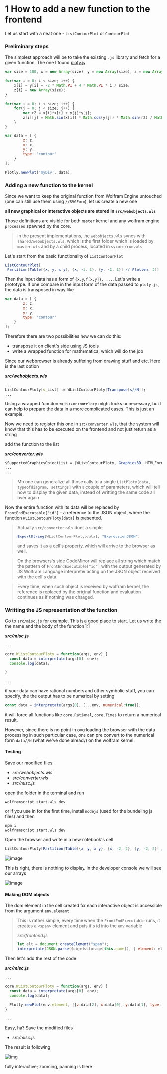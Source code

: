 # 1 How to add a new function to the frontend
Let us start with a neat one - `ListContourPlot` or `ContourPlot`
### Preliminary steps
The simplest approach will be to take the existing `.js` library and fetch for a given function. The one I found [ploty.js](https://plotly.com/javascript/contour-plots/)

```js
var size = 100, x = new Array(size), y = new Array(size), z = new Array(size), i, j;

for(var i = 0; i < size; i++) {
	x[i] = y[i] = -2 * Math.PI + 4 * Math.PI * i / size;
  	z[i] = new Array(size);
}

for(var i = 0; i < size; i++) {
  	for(j = 0; j < size; j++) {
    	var r2 = x[i]*x[i] + y[j]*y[j];
    	z[i][j] = Math.sin(x[i]) * Math.cos(y[j]) * Math.sin(r2) / Math.log(r2+1);
 	}
}

var data = [ {
		z: z,
		x: x,
		y: y,
		type: 'contour'
	}
];

Plotly.newPlot('myDiv', data);
```

### Adding a new function to the kernel

Since we want to keep the original function from Wolfram Engine untouched (one can still use them using `//SVGForm`), let us create a new one

__all new graphical or interactive objects are stored in `src/webobjects.wls`__

Those definitions are visible for both `master` kernel and any wolfram engine `processes` spawned by the core.
> in the present implementations, the `webobjects.wls` syncs with `shared/webobjects.wls`, which is the first folder which is loaded by `master.wls` and by a child process, located in `svcore/run.wls`

Let's start from the basic functionality of `ListContourPlot`
```mathematica
ListContourPlot[
 Partition[Table[{x, y, x y}, {x, -2, 2}, {y, -2, 2}] // Flatten, 3]]
```
Then the input data has a form of `{x,y,f[x,y]}, ...`. Let's write a prototype. If one compare in the input form of the data passed to `ploty.js`, the data is transposed in way like

```js
var data = [ {
		z: z,
		x: x,
		y: y,
		type: 'contour'
	}
];
```
Therefore there are two possibilities how we can do this:
- transpose it on client's side using JS tools
- write a wrapped function for mathematica, which will do the job

Since our webbrowser is already suffering from drawing stuff and etc. Here is the last option

***src/webobjects.wls***
```mathematica
...
ListContourPloty[s_List] := WListContourPloty[Transpose[s//N]];
...
```

Using a wrapped function `WListContourPloty` might looks unnecessary, but I can help to prepare the data in a more complicated cases. This is just an example.

Now we need to register this one in `src/converter.wls`, that the system will know that this has to be executed on the frontend and not just return as a string

add the function to the list

***src/converter.wls***
```mathematica
$SupportedGraphicsObjectList = {WListContourPloty, Graphics3D, HTMLForm, WListPloty, TableForm};
...
...
```

>Mb one can generalize all those calls to a single `ListPloty[data, typeofdiagram, settings]` with a couple of parameters, which will tell how to display the given data, instead of writting the same code all over again

Now the entire function with its data will be replaced by `FrontEndExecutable["id"]` - a reference to the JSON object, where the function `WListContourPloty[data]` is presented. 

>Actually `src/converter.wls` does a simple 
>```mathematica
>ExportString[WListContourPloty[data], "ExpressionJSON"]
>``` 
>and saves it as a cell's property, which will arrive to the browser as well.

>On the browsers's side CodeMirror will replace all string which match the pattern of `FrontEndExecutable["id"]` with the output generated by JS Wolfram Language interpreter acting on the JSON object received with the cell's data. 

>Every time, when such object is received by wolfram kernel, the reference is replaced by the original function and evaluation continues as if nothing was changed.

### Writting the JS representation of the function

Go to `src/misc.js` for example. This is a good place to start. Let us write the the name and the body of the function 1:1

***src/misc.js***
```js
...

core.WListContourPloty = function(args, env) {
  const data = interpretate(args[0], env);
  console.log(data);

} 

...
```
if your data can have rational numbers and other symbolic stuff, you can specify, the the output has to be numerical by setting
```js
const data = interpretate(args[0], {...env, numerical:true});
```
it will force all functions like `core.Rational`, `core.Times` to return a numerical result.

However, since there is no point in overloading the browser with the data processing in such particular case, one can pre convert to the numerical form `data//N` (what we've done already) on the wolfram kernel.

#### Testing
Save our modified files
- *src/webobjects.wls*
- *src/converter.wls*
- *src/misc.js*

open the folder in the terminal and run
```bash
wolframscript start.wls dev
```
or if you use in for the first time, install `nodejs` (used for the bundeling js files) and then
```bash
npm i
wolframscript start.wls dev
```

Open the browser and write in a new notebook's cell

```mathematica
ListContourPloty[Partition[Table[{x, y, x y}, {x, -2, 2}, {y, -2, 2}] // Flatten, 3]]
```

![image](../imgs/tutor-1-img-emptycell.png)

This is right, there is nothing to display. In the developer console we will see our arrays

![image](../imgs/tutor-1-img-consolelog.png)

#### Making DOM objects
The dom element in the cell created for each interactive object is accessible from the argument `env.element`
>This is rather simple, every time when the `FrontEndExecutable` runs, it creates a `<span>` element and puts it's id into the `env` variable
>
>*src/frontend.js*
>```js
>let elt = document.createElement("span");
>interpretate(JSON.parse($objetsstorage[this.name]), { element: elt });
>```

Then let's add the rest of the code 

***src/misc.js***
```js
...

core.WListContourPloty = function(args, env) {
  const data = interpretate(args[0], env);
  console.log(data);

  Plotly.newPlot(env.element, [{z:data[2], x:data[0], y:data[1], type: 'contour'}]);
} 

...
```
Easy, ha?
Save the modified files
- *src/misc.js*

The result is following

![img](../imgs/tutor-1-img-contourplot.png)

fully interactive; zooming, panning is there
